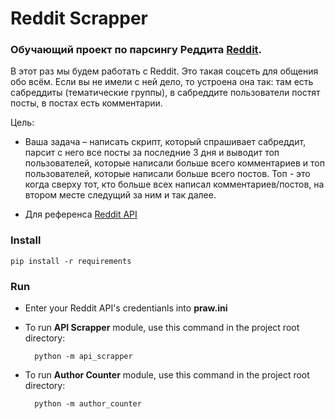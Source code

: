# Reddit Scrapper

### Обучающий проект по парсингу Реддита [Reddit](https://www.reddit.com/).

В этот раз мы будем работать с Reddit. Это такая соцсеть для общения обо всём. Если вы не имели с ней дело, то устроена она так: там есть сабреддиты (тематические группы), в сабреддите пользователи постят посты, в постах есть комментарии.

Цель:
- Ваша задача – написать скрипт, который спрашивает сабреддит, парсит с него все посты за последние 3 дня и выводит топ пользователей, которые написали больше всего комментариев и топ пользователей, которые написали больше всего постов. Топ - это когда сверху тот, кто больше всех написал комментариев/постов, на втором месте следущий за ним и так далее.

- Для референса [Reddit API](https://www.reddit.com/dev/api/)

### Install
    pip install -r requirements

### Run
- Enter your Reddit API's credentianls into **praw.ini**
- To run **API Scrapper** module, use this command in the project root directory:
        
        python -m api_scrapper
- To run **Author Counter** module, use this command in the project root directory:
        
        python -m author_counter

